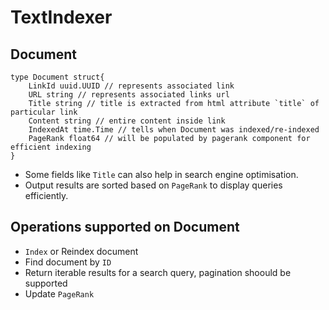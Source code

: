 # TextIndexer

## Document
```golang
type Document struct{
	LinkId uuid.UUID // represents associated link
	URL string // represents associated links url
	Title string // title is extracted from html attribute `title` of particular link 
	Content string // entire content inside link
	IndexedAt time.Time // tells when Document was indexed/re-indexed
	PageRank float64 // will be populated by pagerank component for efficient indexing
}
```
- Some fields like `Title` can also help in search engine optimisation.
- Output results are sorted based on `PageRank` to display queries efficiently.

## Operations supported on Document
- `Index` or Reindex document
- Find document by `ID`
- Return iterable results for a search query, pagination shoould be supported
- Update `PageRank`

